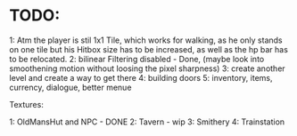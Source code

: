 #  TODO:

1: Atm the player is stil 1x1 Tile, which works for walking, as he only stands on one tile but his Hitbox size has to be increased, as well as the hp bar has to be relocated.
2: bilinear Filtering disabled - Done, (maybe look into smoothening motion without loosing the pixel sharpness)
3: create another level and create a way to get there
4: building doors
5: inventory, items, currency, dialogue, better menue

Textures:

1: OldMansHut and NPC - DONE
2: Tavern - wip
3: Smithery
4: Trainstation
